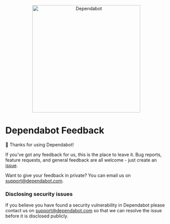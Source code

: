 <p align="center">
  <img src="https://s3.eu-west-2.amazonaws.com/dependabot-images/logo-with-name-horizontal.svg?v5" alt="Dependabot" width="336">
</p>

# Dependabot Feedback

👋 Thanks for using Dependabot!

If you've got any feedback for us, this is the place to leave it. Bug reports,
feature requests, and general feedback are all welcome - just create an
[issue](https://github.com/dependabot/feedback/issues).

Want to give your feedback in private? You can email us on
[support@dependabot.com](mailto:support@dependabot.com).

### Disclosing security issues

If you believe you have found a security vulnerability in Dependabot please
contact us on [support@dependabot.com](mailto:support@dependabot.com) so that
we can resolve the issue before it is disclosed publicly.
